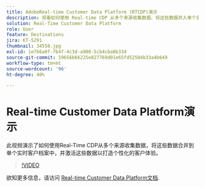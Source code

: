 ```yaml
---
title: AdobeReal-time Customer Data Platform (RTCDP)演示
description: 观看如何使用 Real-time CDP 从多个来源收集数据、将这些数据并入单个实时客户配置文件以及激活这些数据以打造个性化客户体验的演示。
solution: Real-Time Customer Data Platform
role: User
feature: Destinations
jira: KT-5291
thumbnail: 34558.jpg
exl-id: 1e766a0f-7b4f-4c3d-a908-5cb4cba8b334
source-git-commit: 19656b66225e827769d01e65fd52504b33a4b649
workflow-type: tm+mt
source-wordcount: '96'
ht-degree: 40%

---
```


# Real-time Customer Data Platform演示

此视频演示了如何使用Real-Time CDP从多个来源收集数据，将这些数据合并到单个实时客户档案中，并激活这些数据以打造个性化的客户体验。

>[!VIDEO](https://video.tv.adobe.com/v/34558?quality=12&learn=on)


欲知更多信息，请访问 [Real-time Customer Data Platform文档](https://experienceleague.adobe.com/docs/experience-platform/rtcdp/overview.html?lang=zh-Hans).